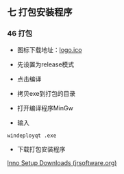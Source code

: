 ## 七 打包安装程序

### 46 打包

- 图标下载地址：[logo.ico](https://files.hyz.cool/files/articles/63b3c5bbcb7c0e2a09a99853959f4eab.ico)

- 先设置为release模式

- 点击编译

- 拷贝exe到打包的目录

- 打开编译程序MinGw

- 输入

```shell
windeployqt .exe
```

- 下载打包安装程序

[Inno Setup Downloads (jrsoftware.org)](https://jrsoftware.org/isdl.php#stable)

## 